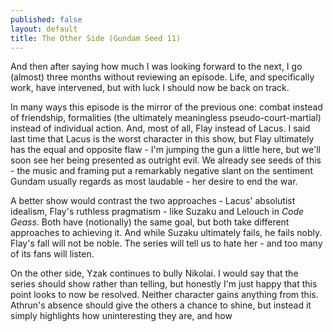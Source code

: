 ```yaml
---
published: false
layout: default
title: The Other Side (Gundam Seed 11)
---
```


And then after saying how much I was looking forward to the next, I go (almost) three months without reviewing an episode. Life, and specifically work, have intervened, but with luck I should now be back on track.

In many ways this episode is the mirror of the previous one: combat instead of friendship, formalities (the ultimately meaningless pseudo-court-martial) instead of individual action. And, most of all, Flay instead of Lacus. I said last time that Lacus is the worst character in this show, but Flay ultimately has the equal and opposite flaw - I'm jumping the gun a little here, but we'll soon see her being presented as outright evil. We already see seeds of this - the music and framing put a remarkably negative slant on the sentiment Gundam usually regards as most laudable - her desire to end the war.

A better show would contrast the two approaches - Lacus' absolutist idealism, Flay's ruthless pragmatism - like Suzaku and Lelouch in *Code Geass*. Both have (notionally) the same goal, but both take different approaches to achieving it. And while Suzaku ultimately fails, he fails nobly. Flay's fall will not be noble. The series will tell us to hate her - and too many of its fans will listen.

On the other side, Yzak continues to bully Nikolai. I would say that the series should show rather than telling, but honestly I'm just happy that this point looks to now be resolved. Neither character gains anything from this. Athrun's absence should give the others a chance to shine, but instead it simply highlights how uninteresting they are, and how 
